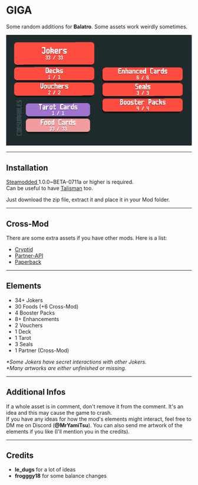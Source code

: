 <h1>GIGA</h1>

<p>Some random additions for <strong>Balatro</strong>. Some assets work weirdly sometimes.</p>

<img src="assets/other/content.png" alt="Content Screenshot">

<hr>
<h2>Installation</h2>
<p>
    <a href="https://github.com/Steamodded/smods">Steamodded </a>1.0.0~BETA-0711a or higher is required.<br>
    Can be useful to have <a href="https://github.com/SpectralPack/Talisman">Talisman</a> too.
</p>
<p>Just download the zip file, extract it and place it in your Mod folder.</p>

<hr>
<h2>Cross-Mod</h2>
<p>There are some extra assets if you have other mods. Here is a list:</p>
<ul>
    <li><a href="https://github.com/SpectralPack/Cryptid">Cryptid</a></li>
    <li><a href="https://github.com/Icecanno/Partner-API/">Partner-API</a></li>
    <li><a href="https://github.com/Balatro-Paperback/paperback">Paperback</a></li>
</ul>

<hr>
<h2>Elements</h2>
<ul>
    <li>34+ Jokers</li>
    <li>30 Foods (+6 Cross-Mod)</li>
    <li>4 Booster Packs</li>
    <li>8+ Enhancements</li>
    <li>2 Vouchers</li>
    <li>1 Deck</li>
    <li>1 Tarot</li>
    <li>3 Seals</li>
    <li>1 Partner (Cross-Mod)</li>
</ul>

<p><em>*Some Jokers have secret interactions with other Jokers.</em><br>
<em>*Many artworks are either unfinished or missing.</em></p>

<hr>
<h2>Additional Infos</h2>
<p>
    If a whole asset is in comment, don't remove it from the comment. It's an idea and this may cause the game to crash.<br>
    If you have any ideas for how the mod's elements might interact, feel free to DM me on Discord (<strong>@MrYamiTsu</strong>).
    You can also send me artwork of the elements if you like (I'll mention you in the credits).
</p>

<hr>
<h2>Credits</h2>
<ul>
    <li><strong>le_dugs</strong> for a lot of ideas</li>
    <li><strong>frogggy18</strong> for some balance changes</li>
</ul>